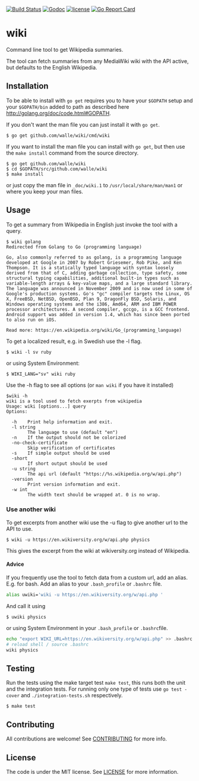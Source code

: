 [![Build Status](https://img.shields.io/travis/walle/wiki.svg?style=flat)](https://travis-ci.org/walle/wiki)
[![Godoc](http://img.shields.io/badge/godoc-reference-blue.svg?style=flat)](https://godoc.org/github.com/walle/wiki)
[![license](http://img.shields.io/badge/license-MIT-red.svg?style=flat)](https://raw.githubusercontent.com/walle/wiki/master/LICENSE)
[![Go Report Card](https://goreportcard.com/badge/walle/wiki)](http:/goreportcard.com/report/walle/wiki)

# wiki

Command line tool to get Wikipedia summaries.

The tool can fetch summaries from any MediaWiki wiki with the API active, but
defaults to the English Wikipedia.

## Installation

To be able to install with `go get` requires you to have your `$GOPATH` setup
and your `$GOPATH/bin` added to path as described here
http://golang.org/doc/code.html#GOPATH.

If you don't want the man file you can just install it with `go get`.

```shell
$ go get github.com/walle/wiki/cmd/wiki
```

If you want to install the man file you can install with `go get`,
but then use the `make install` command from the source directory.

```shell
$ go get github.com/walle/wiki
$ cd $GOPATH/src/github.com/walle/wiki
$ make install
```

or just copy the man file in `_doc/wiki.1` to `/usr/local/share/man/man1` or
where you keep your man files.

## Usage

To get a summary from Wikipedia in English just invoke the tool with a query.

```shell
$ wiki golang
Redirected from Golang to Go (programming language)

Go, also commonly referred to as golang, is a programming language developed at Google in 2007 by Robert Griesemer, Rob Pike, and Ken Thompson. It is a statically typed language with syntax loosely derived from that of C, adding garbage collection, type safety, some structural typing capabilities, additional built-in types such as variable-length arrays & key-value maps, and a large standard library.
The language was announced in November 2009 and is now used in some of Google's production systems. Go's "gc" compiler targets the Linux, OS X, FreeBSD, NetBSD, OpenBSD, Plan 9, DragonFly BSD, Solaris, and Windows operating systems and the i386, Amd64, ARM and IBM POWER processor architectures. A second compiler, gccgo, is a GCC frontend.
Android support was added in version 1.4, which has since been ported to also run on iOS.

Read more: https://en.wikipedia.org/wiki/Go_(programming_language)
```

To get a localized result, e.g. in Swedish use the -l flag.

```shell
$ wiki -l sv ruby
```

or using System Environment:

```shell
$ WIKI_LANG="sv" wiki ruby
```

Use the -h flag to see all options (or `man wiki` if you have it installed)

```shell
$wiki -h
wiki is a tool used to fetch exerpts from wikipedia
Usage: wiki [options...] query
Options:

  -h    Print help information and exit.
  -l string
        The language to use (default "en")
  -n    If the output should not be colorized
  -no-check-certificate
        Skip verification of certificates
  -s    If simple output should be used
  -short
        If short output should be used
  -u string
        The api url (default "https://%s.wikipedia.org/w/api.php")
  -version
        Print version information and exit.
  -w int
        The width text should be wrapped at. 0 is no wrap.
```

### Use another wiki

To get excerpts from another wiki use the -u flag to give another url to the
API to use.

```shell
$ wiki -u https://en.wikiversity.org/w/api.php physics
```

This gives the excerpt from the wiki at wikiversity.org instead of Wikipedia.

#### Advice

If you frequently use the tool to fetch data from a custom url, add an alias.
E.g. for bash. Add an alias to your `.bash_profile` or `.bashrc` file.

```bash
alias uwiki='wiki -u https://en.wikiversity.org/w/api.php '
```
And call it using

```shell
$ uwiki physics
```

or using System Environment in your `.bash_profile` or `.bashrc`file.

```bash
echo "export WIKI_URL=https://en.wikiversity.org/w/api.php" >> .bashrc
# reload shell / source .bashrc
wiki physics
```

## Testing

Run the tests using the make target test `make test`, this runs both the unit and 
the integration tests. For running only one type of tests use `go test -cover` 
and `./integration-tests.sh` respectively.

```shell
$ make test
```

## Contributing

All contributions are welcome! See [CONTRIBUTING](CONTRIBUTING.md) for more
info.

## License

The code is under the MIT license. See [LICENSE](LICENSE) for more
information.
